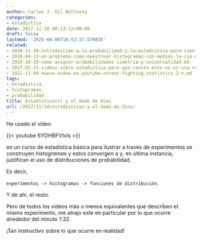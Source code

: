 ```yaml
---
author: Carlos J. Gil Bellosta
categories:
- estadística
date: 2017-11-10 08:13:12+00:00
draft: false
lastmod: '2025-04-06T18:52:37.570835'
related:
- 2020-11-30-introduccion-a-la-probabilidad-y-la-estadistica-para-cientificos-de-datos-segunda-entrega.md
- 2018-04-13-un-problema-como-muestrear-histogramas-con-medias-la-via-de-los-trapecios.md
- 2020-10-20-como-asignar-probabilidades-simetria-y-universalidad.md
- 2017-02-21-videos-sobre-estadistica-pero-que-conste-esto-no-es-una-recomendacion.md
- 2021-11-09-nuevo-video-en-youtube-street-fighting-statistics-2-n.md
tags:
- estadística
- histogramas
- probabilidad
title: Estadística(s) y el dedo de Dios
url: /2017/11/10/estadisticas-y-el-dedo-de-dios/
---
```


He usado el vídeo

{{< youtube 6YDHBFVIvIs >}}

en un curso de estadística básica para ilustrar a través de experimentos se construyen _histogramas_ y estos _convergen_ a y, en última instancia, justifican el uso de distribuciones de probabilidad.

Es decir,

`experimentos -> histogramas -> funciones de distribución`.

Y de ahí, el resto.

Pero de todos los vídeos más o menos equivalentes que describen el mismo experimento, me atrajo este en particular por lo que ocurre alrededor del minuto 1:32.

¡Tan instructivo sobre lo que ocurre en realidad!